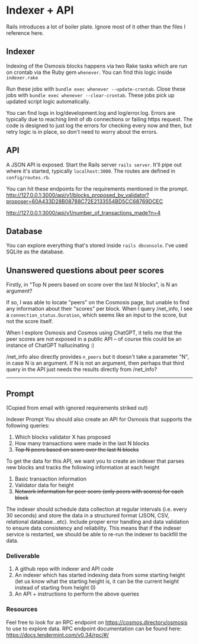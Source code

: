 # Indexer + API

Rails introduces a lot of boiler plate. Ignore most of it other than the files I reference here.

## Indexer
Indexing of the Osmosis blocks happens via two Rake tasks which are run on crontab via the Ruby gem
`whenever`. You can find this logic inside `indexer.rake`

Run these jobs with `bundle exec whenever --update-crontab`. Close these jobs with `bundle exec whenever --clear-crontab`. These jobs pick up updated script logic automatically.

You can find logs in log/development.log and log/error.log. Errors are typically due to reaching limit of db connections or failing https request. The code is designed to just log the errors for checking every now and then, but retry logic is in place, so don't need to worry about the errors.

## API
A JSON API is exposed. Start the Rails server `rails server`. It'll pipe out where it's started, typically `localhost:3000`. The routes are defined in `config/routes.rb`.

You can hit these endpoints for the requirements mentioned in the prompt.
http://127.0.0.1:3000/api/v1/blocks_proposed_by_validator?proposer=60A433D28B08788C72E2133554BD5CC68769DCEC

http://127.0.0.1:3000/api/v1/number_of_transactions_made?n=4

## Database
You can explore everything that's stored inside `rails dbconsole`. I've used SQLite as the database.


## Unanswered questions about peer scores
Firstly, in "Top N peers based on score over the last N blocks", is N an argument?

If so, I was able to locate "peers" on the Cosmosis page, but unable to find any information about their "scores" per block. When I query /net_info, I see a `connection_status.Duration`, which seems like an input to the score, but not the score itself.

When I explore Osmosis and Cosmos using ChatGPT, it tells me that the peer scores are not exposed in a public API – of course this could be an instance of ChatGPT hallucinating :)

/net_info also directly provides `n_peers` but it doesn't take a parameter "N", in case N is an argument. If N is not an argument, then perhaps that third query in the API just needs the results directly from /net_info?



----

## Prompt

(Copied from email with ignored requirements striked out)

Indexer Prompt
You should also create an API for Osmosis that supports the following queries:

1. Which blocks validator X has proposed
2. How many transactions were made in the last N blocks
3. ~~Top N peers based on score over the last N blocks~~

To get the data for this API, we want you to create an indexer that parses new blocks and tracks the following information at each height

1. Basic transaction information
2. Validator data for height
3. ~~Network information for peer score (only peers with scores) for each block~~

The indexer should schedule data collection at regular intervals (i.e. every 30 seconds) and store the data in a structured format (JSON, CSV, relational database...etc). Include proper error handling and data validation to ensure data consistency and reliability. This means that if the indexer service is restarted, we should be able to re-run the indexer to backfill the data.

### Deliverable

1. A github repo with indexer and API code
2. An indexer which has started indexing data from some starting height (let us know what the starting height is, it can be the current height instead of starting from height 0)
3. An API + instructions to perform the above queries


### Resources

Feel free to look for an RPC endpoint on https://cosmos.directory/osmosis to use to explore data.
RPC endpoint documentation can be found here: https://docs.tendermint.com/v0.34/rpc/#/

